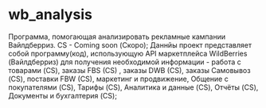 # wb_analysis
Программа, помогающая анализировать рекламные кампании Вайлдберриз.
CS - Coming soon (Скоро);
Даннйы проект представляет собой программу(код), использующую API маркетплейса WildBerries (Вайлдберриз) для получения необходимой информации - работа с товарами (CS), заказы FBS (CS) , заказы DWB (CS), заказы Самовывоз (CS), поставки FBW (CS), маркетинг и продвижение, Общение с покупателями (CS), Тарифы (CS), Аналитика и данные (CS), Отчёты (CS), Документы и бухгалтерия (CS);
